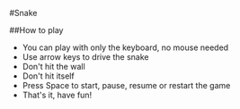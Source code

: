 #Snake

##How to play
* You can play with only the keyboard, no mouse needed
* Use arrow keys to drive the snake
* Don't hit the wall
* Don't hit itself
* Press Space to start, pause, resume or restart the game
* That's it, have fun!